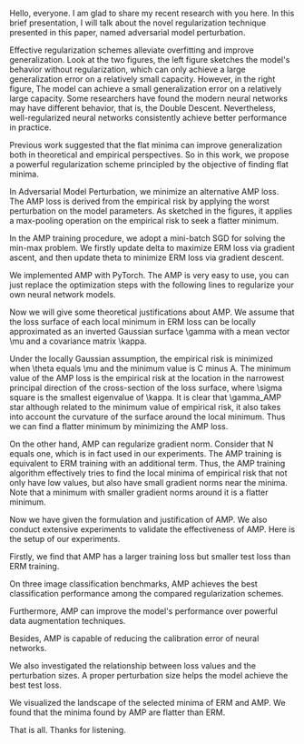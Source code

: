 Hello, everyone. I am glad to share my recent research with you here. In this brief presentation, I will talk about the novel regularization technique presented in this paper, named adversarial model perturbation.

Effective regularization schemes alleviate overfitting and improve generalization. Look at the two figures, the left figure sketches the model's behavior without regularization, which can only achieve a large generalization error on a relatively small capacity.  However, in the right figure, The model can achieve a small generalization error on a relatively large capacity. Some researchers have found the modern neural networks may have different behavior, that is, the Double Descent. Nevertheless, well-regularized neural networks consistently achieve better performance in practice.

Previous work suggested that the flat minima can improve generalization both in theoretical and empirical perspectives. So in this work, we propose a powerful regularization scheme principled by the objective of finding flat minima.

In Adversarial Model Perturbation, we minimize an alternative AMP loss. The AMP loss is derived from the empirical risk by applying the worst perturbation on the model parameters. As sketched in the figures, it applies a max-pooling operation on the empirical risk to seek a flatter minimum.

In the AMP training procedure, we adopt a mini-batch SGD for solving the min-max problem. We firstly update delta to maximize ERM loss via gradient ascent, and then update theta to minimize ERM loss via gradient descent.

We implemented AMP with PyTorch. The AMP is very easy to use, you can just replace the optimization steps with the following lines to regularize your own neural network models.

Now we will give some theoretical justifications about AMP. We assume that the loss surface of each local minimum in ERM loss can be locally approximated as an inverted Gaussian surface \gamma with a mean vector \mu and a covariance matrix \kappa.

Under the locally Gaussian assumption, the empirical risk is minimized when \theta equals \mu and the minimum value is C minus A. The minimum value of the AMP loss is the empirical risk at the location in the narrowest principal direction of the cross-section of the loss surface, where \sigma square is the smallest eigenvalue of \kappa. It is clear that \gamma_AMP star although related to the minimum value of empirical risk, it also takes into account the curvature of the surface around the local minimum. Thus we can find a flatter minimum by minimizing the AMP loss.

On the other hand, AMP can regularize gradient norm. Consider that N equals one, which is in fact used in our experiments. The AMP training is equivalent to ERM training with an additional term. Thus, the AMP training algorithm effectively tries to find the local minima of empirical risk that not only have low values, but also have small gradient norms near the minima. Note that a minimum with smaller gradient norms around it is a flatter minimum.

Now we have given the formulation and justification of AMP. We also conduct extensive experiments to validate the effectiveness of AMP. Here is the setup of our experiments.

Firstly, we find that AMP has a larger training loss but smaller test loss than ERM training.

On three image classification benchmarks, AMP achieves the best classification performance among the compared regularization schemes.

Furthermore, AMP can improve the model's performance over powerful data augmentation techniques.

Besides, AMP is capable of reducing the calibration error of neural networks.

We also investigated the relationship between loss values and the perturbation sizes. A proper perturbation size helps the model achieve the best test loss.

We visualized the landscape of the selected minima of ERM and AMP. We found that the minima found by AMP are flatter than ERM.

That is all. Thanks for listening.

